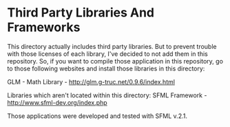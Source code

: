 Third Party Libraries And Frameworks
=====================================
This directory actually includes third party libraries. 
But to prevent trouble with those licenses of each library, I've decided to not add them in
this repository. So, if you want to compile those application in this repository, go to
those following websites and install those libraries in this directory:

GLM - Math Library - http://glm.g-truc.net/0.9.6/index.html

Libraries which aren't located within this directory:
SFML Framework - http://www.sfml-dev.org/index.php

Those applications were developed and tested with SFML v.2.1.
